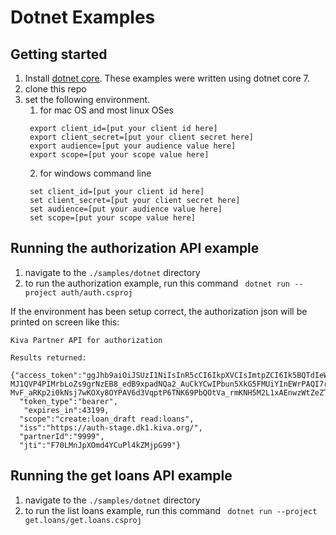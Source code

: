 # Dotnet Examples

## Getting started
1. Install [dotnet core](https://dotnet.microsoft.com/en-us/download).  These examples were written using dotnet core 7.
2. clone this repo
3. set the following environment.
   1. for mac OS and most linux OSes
   ```
    export client_id=[put your client id here]
    export client_secret=[put your client secret here]
    export audience=[put your audience value here]
    export scope=[put your scope value here]
   ```
   2. for windows command line
   ```
    set client_id=[put your client id here]
    set client_secret=[put your client secret here]
    set audience=[put your audience value here]
    set scope=[put your scope value here]
   ```

## Running the authorization API example   

1. navigate to the `./samples/dotnet` directory
2. to run the authorization example, run this command ` dotnet run --project auth/auth.csproj`

If the environment has been setup correct, the authorization json will be printed on screen like this:
```
Kiva Partner API for authorization

Results returned:
 {"access_token":"ggJhb9aiOiJSUzI1NiIsInR5cCI6IkpXVCIsImtpZCI6Ik5BQTdIeWlxIn0.xcJhdWQiOlsiaHR0cHM6Ly9wYXJ0bmVyLWFwaS1zdGFnZS5kazEua2l2YS5vcmciXSwic2NvcGUiOlsiY3JlYXRlOmxvYW5fZHJhZnQiLCJyZWFkOmxvYW5zIl0sImlzcyI6Imh0dHBzOi8vYXV0aC1zdGFnZS5kazEua2l2YS5vcmcvIiwicGFydG5lcklkIjoiNjMiLCJleHAiOjE2Njk3OTUzMzYsImp0aSI6Ikt6bkxNbkpwWE9tZDRZQ3VQbDRrWk1qcFg0OCIsImNsaWVudF9pZCI6Imd5a3E0ekxOR3BZQm0xMzR1OXlBNWFuRTJkbDM2WlBNaiJ9.m9UYEOr__VJvUFri_RWX9rsu6zD3ALizZZyqgsgav8yx9bCt1g8UzWayknRDc_NZogGhfdK1X7xTTCvK4ckQj2iWOvdgQvzg7r2jcX5a-MJ1QVP4PIMrbLoZs9grNzEB8_edB9xpadNQa2_AuCkYCwIPbun5XkG5FMUiYInEWrPAQI7rBytgVDQWL6gTJ93vWtnXQG8LDOBi5Nkp23YnxIvGptphdVrqMaL1ZrPwL3KvUAfym3gTWLjWlxzZ-MvF_aRKp2i0kNsj7wKOXy8OYPAV6d3VqptP6TNK69PbQOtVa_rmKNH5M2L1xAEnwzWtZeZTwZwry9H2ru8Ii61DnA",
  "token_type":"bearer",
   "expires_in":43199,
  "scope":"create:loan_draft read:loans",
  "iss":"https://auth-stage.dk1.kiva.org/",
  "partnerId":"9999",
  "jti":"F70LMnJpXOmd4YCuPl4kZMjpG99"}
```

## Running the get loans API example
1. navigate to the `./samples/dotnet` directory
2. to run the list loans example, run this command ` dotnet run --project get.loans/get.loans.csproj`
